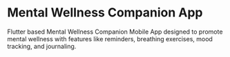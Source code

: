 # Mental Wellness Companion App

Flutter based Mental Wellness Companion Mobile App designed to promote mental wellness with features like reminders, breathing exercises, mood tracking, and journaling.

